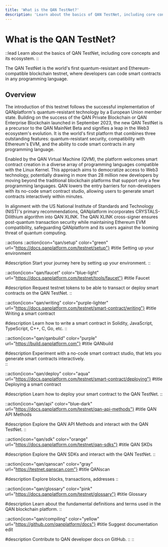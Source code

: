 ```yaml
---
title: 'What is the QAN TestNet?'
description: 'Learn about the basics of QAN TestNet, including core concepts and its ecosystem'
---
```


# What is the QAN TestNet?

::lead
Learn about the basics of QAN TestNet, including core concepts and its ecosystem. 
::

The QAN TestNet is the world's first quantum-resistant and Ethereum-compatible blockchain testnet, where developers can code smart contracts in any programming language.

## Overview

The introduction of this testnet follows the successful implementation of QANplatform's quantum-resistant technology by a European Union member state. Building on the success of the QAN Private Blockchain or QAN Enterprise Blockchain launched in September 2023, the new QAN TestNet is a precursor to the QAN MainNet Beta and signifies a leap in the Web3 ecosystem's evolution. It is the world's first platform that combines three outstanding features: quantum-resistant security, compatibility with Ethereum's EVM, and the ability to code smart contracts in any programming language.

Enabled by the QAN Virtual Machine (QVM), the platform welcomes smart contract creation in a diverse array of programming languages compatible with the Linux Kernel. This approach aims to democratize access to Web3 technology, potentially drawing in more than 28 million new developers by moving beyond the traditional blockchain platforms that support only a few programming languages. QAN lowers the entry barriers for non-developers with its no-code smart contract studio, allowing users to generate smart contracts interactively within minutes.

In alignment with the US National Institute of Standards and Technology (NIST)'s primary recommendations, QANplatform incorporates CRYSTALS-Dilithium algorithm into QAN XLINK. The QAN XLINK cross-signer ensures post-quantum transaction security while maintaining Ethereum EVM compatibility, safeguarding QANplatform and its users against the looming threat of quantum computing.

::actions
  ::action{icon="qan/setup" color="green" url="https://docs.qanplatform.com/testnet/setup"}
  #title
  Setting up your environment

  #description
  Start your journey here by setting up your environment.
  ::

  ::action{icon="qan/faucet" color="blue-light" url="https://docs.qanplatform.com/testnet/tools/faucet"}
  #title
  Faucet

  #description
  Request testnet tokens to be able to transact or deploy smart contracts on the QAN TestNet.
  ::

  ::action{icon="qan/writing" color="purple-lighter" url="https://docs.qanplatform.com/testnet/smart-contract/writing"}
  #title
  Writing a smart contract  

  #description
  Learn how to write a smart contract in Solidity, JavaScript, TypeScript, C++, C, Go, etc.
  ::

  ::action{icon="qan/qanbuild" color="purple" url="https://build.qanplatform.com"}
  #title
  QANbuild

  #description
  Experiment with a no-code smart contract studio, that lets you generate smart contracts interactively.  
  ::

  ::action{icon="qan/deploy" color="aqua" url="https://docs.qanplatform.com/testnet/smart-contract/deploying"}
  #title
  Deploying a smart contract

  #description
  Learn how to deploy your smart contract to the QAN TestNet.
  ::

  ::action{icon="qan/api" color="blue-dark" url="https://docs.qanplatform.com/testnet/qan-api-methods"}
  #title
  QAN API Methods

  #description
  Explore the QAN API Methods and interact with the QAN TestNet.
  ::

  ::action{icon="qan/sdk" color="orange" url="https://docs.qanplatform.com/testnet/qan-sdks"}
  #title
  QAN SKDs

  #description
  Explore the QAN SDKs and interact with the QAN TestNet.
  ::

  ::action{icon="qan/qanscan" color="gray" url="https://testnet.qanscan.com"}
  #title
  QANscan

  #description
  Explore blocks, transactions, addresses
  ::

  ::action{icon="qan/glossary" color="pink" url="https://docs.qanplatform.com/testnet/glossary"}
  #title
  Glossary

  #description
  Learn about the fundamental definitions and terms used in the QAN blockchain platform.
  ::

  ::action{icon="qan/compiling" color="yellow" url="https://github.com/qanplatform/docs"}
  #title
  Suggest documentation edit

  #description
  Contribute to QAN developer docs on GitHub.
  ::
::
